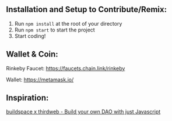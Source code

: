 ## Installation and Setup to Contribute/Remix:
1. Run `npm install` at the root of your directory
2. Run `npm start` to start the project
3. Start coding!

## Wallet & Coin:
Rinkeby Faucet:
https://faucets.chain.link/rinkeby

Wallet:
https://metamask.io/

## Inspiration:
[buildspace x thirdweb - Build your own DAO with just Javascript](https://app.buildspace.so/projects/COb520aae3-7925-42f4-a5e7-eaf718933766)
